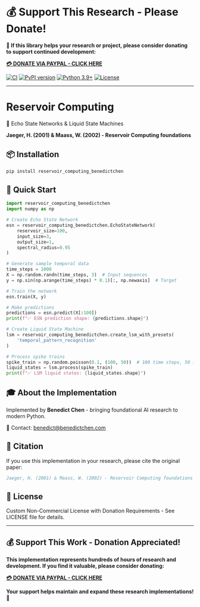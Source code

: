 # 💰 Support This Research - Please Donate!

**🙏 If this library helps your research or project, please consider donating to support continued development:**

**[💳 DONATE VIA PAYPAL - CLICK HERE](https://www.paypal.com/cgi-bin/webscr?cmd=_s-xclick&hosted_button_id=WXQKYYKPHWXHS)**

[![CI](https://github.com/benedictchen/reservoir-computing-benedictchen/workflows/CI/badge.svg)](https://github.com/benedictchen/reservoir-computing-benedictchen/actions)
[![PyPI version](https://img.shields.io/pypi/v/reservoir-computing-benedictchen.svg)](https://pypi.org/project/reservoir-computing-benedictchen/)
[![Python 3.9+](https://img.shields.io/badge/python-3.9+-blue.svg)](https://www.python.org/downloads/)
[![License](https://img.shields.io/badge/license-Custom%20Non--Commercial-red.svg)](LICENSE)

---

# Reservoir Computing

🌊 Echo State Networks & Liquid State Machines

**Jaeger, H. (2001) & Maass, W. (2002) - Reservoir Computing foundations**

## 📦 Installation

```bash
pip install reservoir_computing_benedictchen
```

## 🚀 Quick Start

```python
import reservoir_computing_benedictchen
import numpy as np

# Create Echo State Network
esn = reservoir_computing_benedictchen.EchoStateNetwork(
    reservoir_size=100,
    input_size=3,
    output_size=1,
    spectral_radius=0.95
)

# Generate sample temporal data
time_steps = 1000
X = np.random.randn(time_steps, 3)  # Input sequences
y = np.sin(np.arange(time_steps) * 0.1)[:, np.newaxis]  # Target

# Train the network
esn.train(X, y)

# Make predictions
predictions = esn.predict(X[:100])
print(f"✅ ESN prediction shape: {predictions.shape}")

# Create Liquid State Machine  
lsm = reservoir_computing_benedictchen.create_lsm_with_presets(
    'temporal_pattern_recognition'
)

# Process spike trains
spike_train = np.random.poisson(0.1, (100, 50))  # 100 time steps, 50 inputs
liquid_states = lsm.process(spike_train)
print(f"✅ LSM liquid states: {liquid_states.shape}")
```

## 🎓 About the Implementation

Implemented by **Benedict Chen** - bringing foundational AI research to modern Python.

📧 Contact: benedict@benedictchen.com

## 📖 Citation

If you use this implementation in your research, please cite the original paper:

```bibtex
Jaeger, H. (2001) & Maass, W. (2002) - Reservoir Computing foundations
```

## 📜 License

Custom Non-Commercial License with Donation Requirements - See LICENSE file for details.

---

## 💰 Support This Work - Donation Appreciated!

**This implementation represents hundreds of hours of research and development. If you find it valuable, please consider donating:**

**[💳 DONATE VIA PAYPAL - CLICK HERE](https://www.paypal.com/cgi-bin/webscr?cmd=_s-xclick&hosted_button_id=WXQKYYKPHWXHS)**

**Your support helps maintain and expand these research implementations! 🙏**